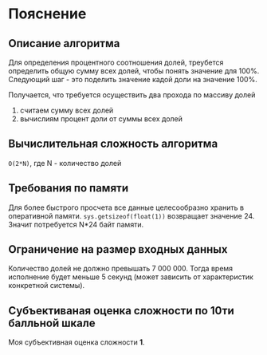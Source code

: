 # Пояснение
## Описание алгоритма
Для определения процентного соотношения долей, треубется определить 
общую сумму всех долей, чтобы понять значение для 100%.
Следующий шаг - это поделить значение кадой доли на значение 100%.

Получается, что требуется осуществить два прохода по массиву долей
1. считаем сумму всех долей
1. вычислиям процент доли от суммы всех долей

## Вычислительная сложность алгоритма
`O(2*N)`, где N - количество долей
## Требования по памяти
Для более быстрого просчета все данные целесообразно хранить в 
оперативной памяти. `sys.getsizeof(float(1))` возвращает значение 24.
Значит потребуется N*24 байт памяти. 
## Ограничение на размер входных данных
Количество долей не должно превышать 7 000 000. Тогда время исполнение 
будет меньше 5 секунд (может зависить от характеристик конкретной
системы).
## Субъективаная оценка сложности по 10ти балльной шкале
Моя субъективная оценка сложности **1**.